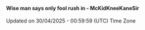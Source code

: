 #### Wise man says only fool rush in - McKidKneeKaneSir
Updated on 30/04/2025 - 00:59:59 (UTC) Time Zone
